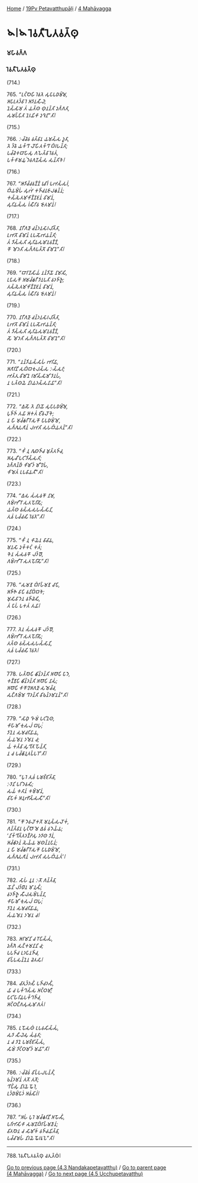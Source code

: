 
[Home](/) / [19Pv Petavatthupāḷi](../../19Pv.md) / [4 Mahāvagga](../4.md)

# 𑁪𑁇𑁪 𑀭𑁂𑀯𑀢𑀻𑀧𑁂𑀢𑀯𑀢𑁆𑀣𑀼

### 𑀫𑀳𑀸𑀯𑀕𑁆𑀕

### 𑀭𑁂𑀯𑀢𑀻𑀧𑁂𑀢𑀯𑀢𑁆𑀣𑀼

(714.)

765\. _“𑀉𑀝𑁆𑀞𑁂𑀳𑀺 𑀭𑁂𑀯𑀢𑁂 𑀲𑀼𑀧𑀸𑀧𑀥𑀫𑁆𑀫𑁂,_  
_𑀅𑀧𑀸𑀭𑀼𑀢𑀤𑁆𑀯𑀸𑀭𑁂 𑀅𑀤𑀸𑀦𑀲𑀻𑀮𑁂;_  
_𑀦𑁂𑀲𑁆𑀲𑀸𑀫 𑀢𑀁 𑀬𑀢𑁆𑀣 𑀣𑀼𑀦𑀦𑁆𑀢𑀺 𑀤𑀼𑀕𑁆𑀕𑀢𑀸,_  
_𑀲𑀫𑀧𑁆𑀧𑀺𑀢𑀸 𑀦𑁂𑀭𑀬𑀺𑀓𑀸 𑀤𑀼𑀔𑁂𑀦𑀸”𑀢𑀺𑁇_  


(715.)

766\. _𑀇𑀘𑁆𑀘𑁂𑀯 𑀯𑀢𑁆𑀯𑀸𑀦 𑀬𑀫𑀲𑁆𑀲 𑀤𑀽𑀢𑀸,_  
_𑀢𑁂 𑀤𑁆𑀯𑁂 𑀬𑀓𑁆𑀔𑀸 𑀮𑁄𑀳𑀺𑀢𑀓𑁆𑀔𑀸 𑀩𑁆𑀭𑀳𑀦𑁆𑀢𑀸;_  
_𑀧𑀘𑁆𑀘𑁂𑀓𑀩𑀸𑀳𑀸𑀲𑀼 𑀕𑀳𑁂𑀢𑁆𑀯𑀸 𑀭𑁂𑀯𑀢𑀁,_  
_𑀧𑀓𑁆𑀓𑀸𑀫𑀬𑀼𑀁 𑀤𑁂𑀯𑀕𑀡𑀲𑁆𑀲 𑀲𑀦𑁆𑀢𑀺𑀓𑁂𑁇_  


(716.)

767\. _“𑀆𑀤𑀺𑀘𑁆𑀘𑀯𑀡𑁆𑀡𑀁 𑀭𑀼𑀘𑀺𑀭𑀁 𑀧𑀪𑀲𑁆𑀲𑀭𑀁,_  
_𑀩𑁆𑀬𑀫𑁆𑀳𑀁 𑀲𑀼𑀪𑀁 𑀓𑀜𑁆𑀘𑀦𑀚𑀸𑀮𑀙𑀦𑁆𑀦𑀁;_  
_𑀓𑀲𑁆𑀲𑁂𑀢𑀫𑀸𑀓𑀺𑀡𑁆𑀡𑀚𑀦𑀁 𑀯𑀺𑀫𑀸𑀦𑀁,_  
_𑀲𑀼𑀭𑀺𑀬𑀲𑁆𑀲 𑀭𑀁𑀲𑀻𑀭𑀺𑀯 𑀚𑁄𑀢𑀫𑀸𑀦𑀁𑁇_  


(717.)

768\. _𑀦𑀸𑀭𑀻𑀕𑀡𑀸 𑀘𑀦𑁆𑀤𑀦𑀲𑀸𑀭𑀮𑀺𑀢𑁆𑀢𑀸,_  
_𑀉𑀪𑀢𑁄 𑀯𑀺𑀫𑀸𑀦𑀁 𑀉𑀧𑀲𑁄𑀪𑀬𑀦𑁆𑀢𑀺;_  
_𑀢𑀁 𑀤𑀺𑀲𑁆𑀲𑀢𑀺 𑀲𑀼𑀭𑀺𑀬𑀲𑀫𑀸𑀦𑀯𑀡𑁆𑀡𑀁,_  
_𑀓𑁄 𑀫𑁄𑀤𑀢𑀺 𑀲𑀕𑁆𑀕𑀧𑀢𑁆𑀢𑁄 𑀯𑀺𑀫𑀸𑀦𑁂”𑀢𑀺𑁇_  


(718.)

769\. _“𑀩𑀸𑀭𑀸𑀡𑀲𑀺𑀬𑀁 𑀦𑀦𑁆𑀤𑀺𑀬𑁄 𑀦𑀸𑀫𑀸𑀲𑀺,_  
_𑀉𑀧𑀸𑀲𑀓𑁄 𑀅𑀫𑀘𑁆𑀙𑀭𑀻 𑀤𑀸𑀦𑀧𑀢𑀺 𑀯𑀤𑀜𑁆𑀜𑀽;_  
_𑀢𑀲𑁆𑀲𑁂𑀢𑀫𑀸𑀓𑀺𑀡𑁆𑀡𑀚𑀦𑀁 𑀯𑀺𑀫𑀸𑀦𑀁,_  
_𑀲𑀼𑀭𑀺𑀬𑀲𑁆𑀲 𑀭𑀁𑀲𑀻𑀭𑀺𑀯 𑀚𑁄𑀢𑀫𑀸𑀦𑀁𑁇_  


(719.)

770\. _𑀦𑀸𑀭𑀻𑀕𑀡𑀸 𑀘𑀦𑁆𑀤𑀦𑀲𑀸𑀭𑀮𑀺𑀢𑁆𑀢𑀸,_  
_𑀉𑀪𑀢𑁄 𑀯𑀺𑀫𑀸𑀦𑀁 𑀉𑀧𑀲𑁄𑀪𑀬𑀦𑁆𑀢𑀺;_  
_𑀢𑀁 𑀤𑀺𑀲𑁆𑀲𑀢𑀺 𑀲𑀼𑀭𑀺𑀬𑀲𑀫𑀸𑀦𑀯𑀡𑁆𑀡𑀁,_  
_𑀲𑁄 𑀫𑁄𑀤𑀢𑀺 𑀲𑀕𑁆𑀕𑀧𑀢𑁆𑀢𑁄 𑀯𑀺𑀫𑀸𑀦𑁂”𑀢𑀺𑁇_  


(720.)

771\. _“𑀦𑀦𑁆𑀤𑀺𑀬𑀲𑁆𑀲𑀸𑀳𑀁 𑀪𑀭𑀺𑀬𑀸,_  
_𑀅𑀕𑀸𑀭𑀺𑀦𑀻 𑀲𑀩𑁆𑀩𑀓𑀼𑀮𑀲𑁆𑀲 𑀇𑀲𑁆𑀲𑀭𑀸;_  
_𑀪𑀢𑁆𑀢𑀼 𑀯𑀺𑀫𑀸𑀦𑁂 𑀭𑀫𑀺𑀲𑁆𑀲𑀸𑀫𑀺 𑀤𑀸𑀦𑀳𑀁,_  
_𑀦 𑀧𑀢𑁆𑀣𑀬𑁂 𑀦𑀺𑀭𑀬𑀤𑀲𑁆𑀲𑀦𑀸𑀬𑀸”𑀢𑀺𑁇_  


(721.)

772\. _“𑀏𑀲𑁄 𑀢𑁂 𑀦𑀺𑀭𑀬𑁄 𑀲𑀼𑀧𑀸𑀧𑀥𑀫𑁆𑀫𑁂,_  
_𑀧𑀼𑀜𑁆𑀜𑀁 𑀢𑀬𑀸 𑀅𑀓𑀢𑀁 𑀚𑀻𑀯𑀮𑁄𑀓𑁂;_  
_𑀦 𑀳𑀺 𑀫𑀘𑁆𑀙𑀭𑀻 𑀭𑁄𑀲𑀓𑁄 𑀧𑀸𑀧𑀥𑀫𑁆𑀫𑁄,_  
_𑀲𑀕𑁆𑀕𑀽𑀧𑀕𑀸𑀦𑀁 𑀮𑀪𑀢𑀺 𑀲𑀳𑀩𑁆𑀬𑀢𑀦𑁆”𑀢𑀺𑁇_  


(722.)

773\. _“𑀓𑀺𑀁 𑀦𑀼 𑀕𑀽𑀣𑀜𑁆𑀘 𑀫𑀼𑀢𑁆𑀢𑀜𑁆𑀘,_  
_𑀅𑀲𑀼𑀘𑀻 𑀧𑀝𑀺𑀤𑀺𑀲𑁆𑀲𑀢𑀺;_  
_𑀤𑀼𑀕𑁆𑀕𑀦𑁆𑀥𑀁 𑀓𑀺𑀫𑀺𑀤𑀁 𑀫𑀻𑀍𑀳𑀁,_  
_𑀓𑀺𑀫𑁂𑀢𑀁 𑀉𑀧𑀯𑀸𑀬𑀢𑀻”𑀢𑀺𑁇_  


(723.)

774\. _“𑀏𑀲 𑀲𑀁𑀲𑀯𑀓𑁄 𑀦𑀸𑀫,_  
_𑀕𑀫𑁆𑀪𑀻𑀭𑁄 𑀲𑀢𑀧𑁄𑀭𑀺𑀲𑁄;_  
_𑀬𑀢𑁆𑀣 𑀯𑀲𑁆𑀲𑀲𑀳𑀲𑁆𑀲𑀸𑀦𑀺,_  
_𑀢𑀼𑀯𑀁 𑀧𑀘𑁆𑀘𑀲𑀺 𑀭𑁂𑀯𑀢𑁂”𑀢𑀺𑁇_  


(724.)

775\. _“𑀓𑀺𑀁 𑀦𑀼 𑀓𑀸𑀬𑁂𑀦 𑀯𑀸𑀘𑀸𑀬,_  
_𑀫𑀦𑀲𑀸 𑀤𑀼𑀓𑁆𑀓𑀝𑀁 𑀓𑀢𑀁;_  
_𑀓𑁂𑀦 𑀲𑀁𑀲𑀯𑀓𑁄 𑀮𑀤𑁆𑀥𑁄,_  
_𑀕𑀫𑁆𑀪𑀻𑀭𑁄 𑀲𑀢𑀧𑁄𑀭𑀺𑀲𑁄”𑀢𑀺𑁇_  


(725.)

776\. _“𑀲𑀫𑀡𑁂 𑀩𑁆𑀭𑀸𑀳𑁆𑀫𑀡𑁂 𑀘𑀸𑀧𑀺,_  
_𑀅𑀜𑁆𑀜𑁂 𑀯𑀸𑀧𑀺 𑀯𑀦𑀺𑀩𑁆𑀩𑀓𑁂;_  
_𑀫𑀼𑀲𑀸𑀯𑀸𑀤𑁂𑀦 𑀯𑀜𑁆𑀘𑁂𑀲𑀺,_  
_𑀢𑀁 𑀧𑀸𑀧𑀁 𑀧𑀓𑀢𑀁 𑀢𑀬𑀸𑁇_  


(726.)

777\. _𑀢𑁂𑀦 𑀲𑀁𑀲𑀯𑀓𑁄 𑀮𑀤𑁆𑀥𑁄,_  
_𑀕𑀫𑁆𑀪𑀻𑀭𑁄 𑀲𑀢𑀧𑁄𑀭𑀺𑀲𑁄;_  
_𑀢𑀢𑁆𑀣 𑀯𑀲𑁆𑀲𑀲𑀳𑀲𑁆𑀲𑀸𑀦𑀺,_  
_𑀢𑀼𑀯𑀁 𑀧𑀘𑁆𑀘𑀲𑀺 𑀭𑁂𑀯𑀢𑁂𑁇_  


(727.)

778\. _𑀳𑀢𑁆𑀣𑁂𑀧𑀺 𑀙𑀺𑀦𑁆𑀤𑀦𑁆𑀢𑀺 𑀅𑀣𑁄𑀧𑀺 𑀧𑀸𑀤𑁂,_  
_𑀓𑀡𑁆𑀡𑁂𑀧𑀺 𑀙𑀺𑀦𑁆𑀤𑀦𑁆𑀢𑀺 𑀅𑀣𑁄𑀧𑀺 𑀦𑀸𑀲𑀁;_  
_𑀅𑀣𑁄𑀧𑀺 𑀓𑀸𑀓𑁄𑀍𑀅𑀕𑀡𑀸 𑀲𑀫𑁂𑀘𑁆𑀘,_  
_𑀲𑀗𑁆𑀕𑀫𑁆𑀫 𑀔𑀸𑀤𑀦𑁆𑀢𑀺 𑀯𑀺𑀨𑀦𑁆𑀤𑀫𑀸𑀦𑀦𑁆”𑀢𑀺𑁇_  


(728.)

779\. _“𑀲𑀸𑀥𑀼 𑀔𑁄 𑀫𑀁 𑀧𑀝𑀺𑀦𑁂𑀣,_  
_𑀓𑀸𑀳𑀸𑀫𑀺 𑀓𑀼𑀲𑀮𑀁 𑀩𑀳𑀼𑀁;_  
_𑀤𑀸𑀦𑁂𑀦 𑀲𑀫𑀘𑀭𑀺𑀬𑀸𑀬,_  
_𑀲𑀁𑀬𑀫𑁂𑀦 𑀤𑀫𑁂𑀦 𑀘;_  
_𑀬𑀁 𑀓𑀢𑁆𑀯𑀸 𑀲𑀼𑀔𑀺𑀢𑀸 𑀳𑁄𑀦𑁆𑀢𑀺,_  
_𑀦 𑀘 𑀧𑀘𑁆𑀙𑀸𑀦𑀼𑀢𑀧𑁆𑀧𑀭𑁂”𑀢𑀺𑁇_  


(729.)

780\. _“𑀧𑀼𑀭𑁂 𑀢𑀼𑀯𑀁 𑀧𑀫𑀚𑁆𑀚𑀺𑀢𑁆𑀯𑀸,_  
_𑀇𑀤𑀸𑀦𑀺 𑀧𑀭𑀺𑀤𑁂𑀯𑀲𑀺;_  
_𑀲𑀬𑀁 𑀓𑀢𑀸𑀦𑀁 𑀓𑀫𑁆𑀫𑀸𑀦𑀁,_  
_𑀯𑀺𑀧𑀸𑀓𑀁 𑀅𑀦𑀼𑀪𑁄𑀲𑁆𑀲𑀲𑀻”𑀢𑀺𑁇_  


(730.)

781\. _“𑀓𑁄 𑀤𑁂𑀯𑀮𑁄𑀓𑀢𑁄 𑀫𑀦𑀼𑀲𑁆𑀲𑀮𑁄𑀓𑀁,_  
_𑀕𑀦𑁆𑀢𑁆𑀯𑀸𑀦 𑀧𑀼𑀝𑁆𑀞𑁄 𑀫𑁂 𑀏𑀯𑀁 𑀯𑀤𑁂𑀬𑁆𑀬;_  
_‘𑀦𑀺𑀓𑁆𑀔𑀺𑀢𑁆𑀢𑀤𑀡𑁆𑀟𑁂𑀲𑀼 𑀤𑀤𑀸𑀣 𑀤𑀸𑀦𑀁,_  
_𑀅𑀘𑁆𑀙𑀸𑀤𑀦𑀁 𑀲𑁂𑀬𑁆𑀬 𑀫𑀣𑀦𑁆𑀦𑀧𑀸𑀦𑀁;_  
_𑀦 𑀳𑀺 𑀫𑀘𑁆𑀙𑀭𑀻 𑀭𑁄𑀲𑀓𑁄 𑀧𑀸𑀧𑀥𑀫𑁆𑀫𑁄,_  
_𑀲𑀕𑁆𑀕𑀽𑀧𑀕𑀸𑀦𑀁 𑀮𑀪𑀢𑀺 𑀲𑀳𑀩𑁆𑀬𑀢𑀁’𑁇_  


(731.)

782\. _𑀲𑀸𑀳𑀁 𑀦𑀽𑀦 𑀇𑀢𑁄 𑀕𑀦𑁆𑀢𑁆𑀯𑀸,_  
_𑀬𑁄𑀦𑀺𑀁 𑀮𑀤𑁆𑀥𑀸𑀦 𑀫𑀸𑀦𑀼𑀲𑀺𑀁;_  
_𑀯𑀤𑀜𑁆𑀜𑀽 𑀲𑀻𑀮𑀲𑀫𑁆𑀧𑀦𑁆𑀦𑀸,_  
_𑀓𑀸𑀳𑀸𑀫𑀺 𑀓𑀼𑀲𑀮𑀁 𑀩𑀳𑀼𑀁;_  
_𑀤𑀸𑀦𑁂𑀦 𑀲𑀫𑀘𑀭𑀺𑀬𑀸𑀬,_  
_𑀲𑀁𑀬𑀫𑁂𑀦 𑀤𑀫𑁂𑀦 𑀘𑁇_  


(732.)

783\. _𑀆𑀭𑀸𑀫𑀸𑀦𑀺 𑀘 𑀭𑁄𑀧𑀺𑀲𑁆𑀲𑀁,_  
_𑀤𑀼𑀕𑁆𑀕𑁂 𑀲𑀗𑁆𑀓𑀫𑀦𑀸𑀦𑀺 𑀘;_  
_𑀧𑀧𑀜𑁆𑀘 𑀉𑀤𑀧𑀸𑀦𑀜𑁆𑀘,_  
_𑀯𑀺𑀧𑁆𑀧𑀲𑀦𑁆𑀦𑁂𑀦 𑀘𑁂𑀢𑀲𑀸𑁇_  


(733.)

784\. _𑀘𑀸𑀢𑀼𑀤𑁆𑀤𑀲𑀺𑀁 𑀧𑀜𑁆𑀘𑀤𑀲𑀺𑀁,_  
_𑀬𑀸 𑀘 𑀧𑀓𑁆𑀔𑀲𑁆𑀲 𑀅𑀝𑁆𑀞𑀫𑀻;_  
_𑀧𑀸𑀝𑀺𑀳𑀸𑀭𑀺𑀬𑀧𑀓𑁆𑀔𑀜𑁆𑀘,_  
_𑀅𑀝𑁆𑀞𑀗𑁆𑀕𑀲𑀼𑀲𑀫𑀸𑀕𑀢𑀁𑁇_  


(734.)

785\. _𑀉𑀧𑁄𑀲𑀣𑀁 𑀉𑀧𑀯𑀲𑀺𑀲𑁆𑀲𑀁,_  
_𑀲𑀤𑀸 𑀲𑀻𑀮𑁂𑀲𑀼 𑀲𑀁𑀯𑀼𑀢𑀸;_  
_𑀦 𑀘 𑀤𑀸𑀦𑁂 𑀧𑀫𑀚𑁆𑀚𑀺𑀲𑁆𑀲𑀁,_  
_𑀲𑀸𑀫𑀁 𑀤𑀺𑀝𑁆𑀞𑀫𑀺𑀤𑀁 𑀫𑀬𑀸”𑀢𑀺𑁇_  


(735.)

786\. _𑀇𑀘𑁆𑀘𑁂𑀯𑀁 𑀯𑀺𑀧𑁆𑀧𑀮𑀧𑀦𑁆𑀢𑀺𑀁,_  
_𑀨𑀦𑁆𑀤𑀫𑀸𑀦𑀁 𑀢𑀢𑁄 𑀢𑀢𑁄;_  
_𑀔𑀺𑀧𑀺𑀁𑀲𑀼 𑀦𑀺𑀭𑀬𑁂 𑀖𑁄𑀭𑁂,_  
_𑀉𑀤𑁆𑀥𑀫𑁆𑀧𑀸𑀤𑀁 𑀅𑀯𑀁𑀲𑀺𑀭𑀁𑁇_  


(736.)

787\. _“𑀅𑀳𑀁 𑀧𑀼𑀭𑁂 𑀫𑀘𑁆𑀙𑀭𑀺𑀦𑀻 𑀅𑀳𑁄𑀲𑀺𑀁,_  
_𑀧𑀭𑀺𑀪𑀸𑀲𑀺𑀓𑀸 𑀲𑀫𑀡𑀩𑁆𑀭𑀸𑀳𑁆𑀫𑀡𑀸𑀦𑀁;_  
_𑀯𑀺𑀢𑀣𑁂𑀦 𑀘 𑀲𑀸𑀫𑀺𑀓𑀁 𑀯𑀜𑁆𑀘𑀬𑀺𑀢𑁆𑀯𑀸,_  
_𑀧𑀘𑁆𑀘𑀸𑀫𑀳𑀁 𑀦𑀺𑀭𑀬𑁂 𑀖𑁄𑀭𑀭𑀽𑀧𑁂”𑀢𑀺𑁇_  


---

788\. 𑀭𑁂𑀯𑀢𑀻𑀧𑁂𑀢𑀯𑀢𑁆𑀣𑀼 𑀘𑀢𑀼𑀢𑁆𑀣𑀁𑁇



[Go to previous page (4.3 Nandakapetavatthu)](4.3.md) / [Go to parent page (4 Mahāvagga)](../4.md) / [Go to next page (4.5 Ucchupetavatthu)](4.5.md)


